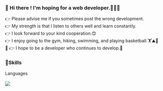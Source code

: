 ### 👋 Hi there ! I'm hoping for a web developer.👨🏻‍💻 <br>
<div> 
  👉 Please advise me if you sometimes post the wrong development.<br>
  👉 My strength is that I listen to others well and learn constantly.<br> 
  👉 I look forward to your kind cooperation.😊<br>
</div>
<div>
  👉 I enjoy going to the gym, hiking, swimming, and playing basketball.🏋️⛰️🤿🏀
  👉 I hope to be a developer who continues to develop.🌟

  </div>






### 🧠Skills
<div>Languages</div>
<br>
<div><img src="https://img.shields.io/badge/Spring-61DAFB?style=flat&logo=#6DB33F&logoColor=green"/></div>
<br>


<!--
**sjMun09/sjMun09** is a ✨ _special_ ✨ repository because its `README.md` (this file) appears on your GitHub profile.

Here are some ideas to get you started:

- 🔭 I’m currently working on ...
- 🌱 I’m currently learning ...
- 👯 I’m looking to collaborate on ...
- 🤔 I’m looking for help with ...
- 💬 Ask me about ...
- 📫 How to reach me: ...
- 😄 Pronouns: ...
- ⚡ Fun fact: ...
-->
